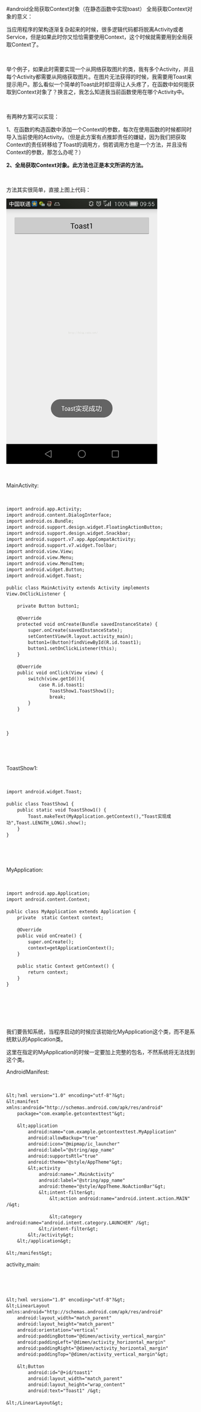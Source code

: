 #android全局获取Context对象（在静态函数中实现toast）
全局获取Context对象的意义：

当应用程序的架构逐渐复杂起来的时候，很多逻辑代码都将脱离Activity或者Service，但是如果此时你又恰恰需要使用Context，这个时候就需要用到全局获取Context了。

 

举个例子，如果此时需要实现一个从网络获取图片的类，我有多个Activity，并且每个Activity都需要从网络获取图片。在图片无法获得的时候，我需要用Toast来提示用户。那么看似一个简单的Toast此时却显得让人头疼了，在函数中如何能获取到Context对象了？换言之，我怎么知道我当前函数使用在哪个Activity中。

 

有两种方案可以实现：

1、在函数的构造函数中添加一个Context的参数，每次在使用函数的时候都同时导入当前使用的Activity。（但是此方案有点推卸责任的嫌疑，因为我们把获取Context的责任转移给了Toast的调用方，倘若调用方也是一个方法，并且没有Context的参数，那怎么办呢？）

**2、全局获取Context对象。此方法也正是本文所讲的方法。**

 

方法其实很简单，直接上图上代码：

<img alt="" class="has" height="700" src="https://raw.githubusercontent.com/Double2hao/xujiajia_blog/main/img/16210039127930.png" width="400">

 

MainActivity:

 

```
import android.app.Activity;
import android.content.DialogInterface;
import android.os.Bundle;
import android.support.design.widget.FloatingActionButton;
import android.support.design.widget.Snackbar;
import android.support.v7.app.AppCompatActivity;
import android.support.v7.widget.Toolbar;
import android.view.View;
import android.view.Menu;
import android.view.MenuItem;
import android.widget.Button;
import android.widget.Toast;

public class MainActivity extends Activity implements View.OnClickListener {

    private Button button1;

    @Override
    protected void onCreate(Bundle savedInstanceState) {
        super.onCreate(savedInstanceState);
        setContentView(R.layout.activity_main);
        button1=(Button)findViewById(R.id.toast1);
        button1.setOnClickListener(this);
    }

    @Override
    public void onClick(View view) {
        switch(view.getId()){
            case R.id.toast1:
                ToastShow1.ToastShow1();
                break;
        }
    }


    
}
```

 

 

ToastShow1:

 

```
import android.widget.Toast;

public class ToastShow1 {
    public static void ToastShow1() {
        Toast.makeText(MyApplication.getContext(),"Toast实现成功",Toast.LENGTH_LONG).show();
    }
}
```

 

 

MyApplication:

 

```
import android.app.Application;
import android.content.Context;

public class MyApplication extends Application {
    private  static Context context;

    @Override
    public void onCreate() {
        super.onCreate();
        context=getApplicationContext();
    }

    public static Context getContext() {
        return context;
    }
}
```

 

 

 

我们要告知系统，当程序启动的时候应该初始化MyApplication这个类，而不是系统默认的Application类。

这里在指定的MyApplication的时候一定要加上完整的包名，不然系统将无法找到这个类。

AndroidManifest:

 

```
&lt;?xml version="1.0" encoding="utf-8"?&gt;
&lt;manifest xmlns:android="http://schemas.android.com/apk/res/android"
    package="com.example.getcontexttest"&gt;

    &lt;application
        android:name="com.example.getcontexttest.MyApplication"
        android:allowBackup="true"
        android:icon="@mipmap/ic_launcher"
        android:label="@string/app_name"
        android:supportsRtl="true"
        android:theme="@style/AppTheme"&gt;
        &lt;activity
            android:name=".MainActivity"
            android:label="@string/app_name"
            android:theme="@style/AppTheme.NoActionBar"&gt;
            &lt;intent-filter&gt;
                &lt;action android:name="android.intent.action.MAIN" /&gt;

                &lt;category android:name="android.intent.category.LAUNCHER" /&gt;
            &lt;/intent-filter&gt;
        &lt;/activity&gt;
    &lt;/application&gt;

&lt;/manifest&gt;

```

 activity_main:

 

 

```
&lt;?xml version="1.0" encoding="utf-8"?&gt;
&lt;LinearLayout xmlns:android="http://schemas.android.com/apk/res/android"
    android:layout_width="match_parent"
    android:layout_height="match_parent"
    android:orientation="vertical"
    android:paddingBottom="@dimen/activity_vertical_margin"
    android:paddingLeft="@dimen/activity_horizontal_margin"
    android:paddingRight="@dimen/activity_horizontal_margin"
    android:paddingTop="@dimen/activity_vertical_margin"&gt;

    &lt;Button
        android:id="@+id/toast1"
        android:layout_width="match_parent"
        android:layout_height="wrap_content"
        android:text="Toast1" /&gt;
    
&lt;/LinearLayout&gt;

```

 

 

 

 

 

 

 

 

 

 

 

 

 

 